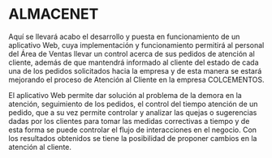 # ALMACENET
Aquí se llevará acabo el desarrollo y puesta en funcionamiento de un aplicativo Web, cuya implementación y funcionamiento permitirá al personal del Área de Ventas llevar un control acerca de sus pedidos de atención al cliente, además de que mantendrá informado al cliente del estado de cada una de los pedidos solicitados hacia la empresa y de esta manera se estará mejorando el proceso de Atención al Cliente en la empresa COLCEMENTOS.

El aplicativo Web permite dar solución al problema de la demora en la atención, seguimiento de los pedidos, el control del tiempo atención de un pedido, que a su vez permite controlar y analizar las quejas o sugerencias dadas por los clientes para tomar las medidas correctivas a tiempo y de esta forma se puede controlar el flujo de interacciones en el negocio. Con los resultados obtenidos se tiene la posibilidad de proponer cambios en la atención al cliente. 
